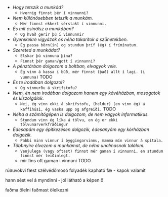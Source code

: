 

- _Hogy tetszik a munkád?_
  - `Hvernig finnst þér í vinnunni?`
- _Nem különösebben tetszik a munkám._
  - `Mér finnst ekkert sérstakt í vinnunni.`
- _És mit csinálsz a munkában?_
  - `Og hvað gerir þú í vinnunni?`
- _Gyerekekre vigyázok és néha takarítok a szünetekben._
  - `Ég passa börn(in) og stundum þríf (ég) í frímínutum.` 
- _Szereted a munkádat?_
  - `Elskar þú vinnuna þína?`
  - `Finnst þér gaman/gott í vinnunni?`
- _A pénztárban dolgozom a boltban, elvagyok vele._
  - `Ég vinn á kassa í búð, mér finnst (það) allt í lagi. (i vunnuna)` TODO
- _És te irodában dolgozol?_
  - `Og vinnurðu á skrifstofu?`
- _Nem, én nem irodában dolgozom hanem egy kávéházban, mosogatok és kiszolgálok._
  - `Nei, ég vinn ekki á skrifstofu, (heldur) (en vinn ég) á kaffihúsi, ég vaska upp og afgreiði.` TODO 
- _Néha a számítógépen is dolgozom, de nem vagyok informatikus._
  - `Stundum vinn ég líka á tölvu, en ég er ekki tölvunarverkfræðingur`
- _Édesapám egy építkezésen dolgozik, édesanyám egy kórházban dolgozik._
  - `Pabbi minn vinnur í byggingarvinnu, mamma mín vinnur á spítala.`
- _Többnyire élvezem a munkámat, de néha unalmasnak találom._
  - `Venjulega (vagy oftast) finnst mér gaman í vinnunni, en stundum finnst mér leiðinlegt.`
  - mir fins oft gaman i vinnuni TODO
 
rúðuvökvi fæst
szélvédőmosó folyadék kapható
fæ - kapok valamit


hann sést vel á myndinni - jól látható a képen ő

faðma ölelni
faðmast ölelkezni
